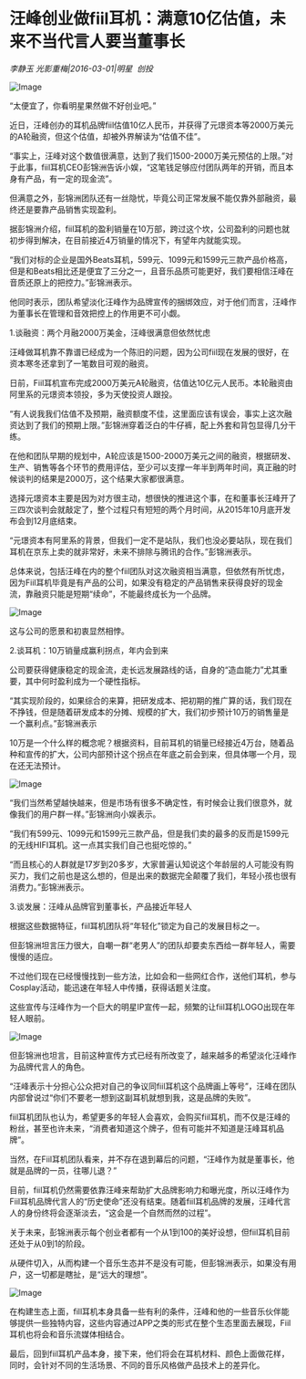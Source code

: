 # 汪峰创业做fiil耳机：满意10亿估值，未来不当代言人要当董事长

*李静玉 光影重梅|2016-03-01|明星 
                                                创投*

![Image](http://p1.pstatp.com/large/5e850001876f6e502591)

“太便宜了，你看明星果然做不好创业吧。”

近日，汪峰创办的耳机品牌fiil估值10亿人民币，并获得了元璟资本等2000万美元的A轮融资，但这个估值，却被外界解读为“估值不佳”。

“事实上，汪峰对这个数值很满意，达到了我们1500-2000万美元预估的上限。”对于此事，fiil耳机CEO彭锦洲告诉小娱，“这笔钱足够应付团队两年的开销，而且本身有产品，有一定的现金流”。

但满意之外，彭锦洲团队还有一丝隐忧，毕竟公司正常发展不能仅靠外部融资，最终还是要靠产品销售实现盈利。

据彭锦洲介绍，fiil耳机的盈利销量在10万部，跨过这个坎，公司盈利的问题也就初步得到解决，在目前接近4万销量的情况下，有望年内就能实现。

“我们对标的企业是国外Beats耳机，599元、1099元和1599元三款产品价格高，但是和Beats相比还是便宜了三分之一，且音乐品质可能更好，我们要相信汪峰在音质还原上的把控力。”彭锦洲表示。

他同时表示，团队希望淡化汪峰作为品牌宣传的捆绑效应，对于他们而言，汪峰作为董事长在管理和音效把控上的作用更不可小觑。

1.谈融资：两个月融2000万美金，汪峰很满意但依然忧虑

汪峰做耳机靠不靠谱已经成为一个陈旧的问题，因为公司fiil现在发展的很好，在资本寒冬还拿到了一笔数目可观的融资。

日前，Fiil耳机宣布完成2000万美元A轮融资，估值达10亿元人民币。本轮融资由阿里系的元璟资本领投，多为天使投资人跟投。

“有人说我我们估值不及预期，融资额度不佳，这里面应该有误会，事实上这次融资达到了我们的预期上限。”彭锦洲穿着泛白的牛仔裤，配上外套和背包显得几分干练。

在他和团队早期的规划中，A轮应该是1500-2000万美元之间的融资，根据研发、生产、销售等各个环节的费用评估，至少可以支撑一年半到两年时间，真正融的时候谈判的结果是2000万，这个结果大家都很满意。

选择元璟资本主要是因为对方很主动，想很快的推进这个事，在和董事长汪峰开了三四次谈判会就敲定了，整个过程只有短短的两个月时间，从2015年10月底开发布会到12月底结束。

“元璟资本有阿里系的背景，但我们一定不是站队，我们也没必要站队，现在我们耳机在京东上卖的就非常好，未来不排除与腾讯的合作。”彭锦洲表示。

总体来说，包括汪峰在内的整个fiil团队对这次融资相当满意，但依然有所忧虑，因为Fiil耳机毕竟是有产品的公司，如果没有稳定的产品销售来获得良好的现金流，靠融资只能是短期“续命”，不能最终成长为一个品牌。

![Image](http://p2.pstatp.com/large/5e7e00019c9aa9315da8)

这与公司的愿景和初衷显然相悖。

2.谈耳机：10万销量成赢利拐点，年内会到来

公司要获得健康稳定的现金流，走长远发展路线的话，自身的“造血能力”尤其重要，其中何时盈利成为一个硬性指标。

“其实现阶段的，如果综合的来算，把研发成本、把初期的推广算的话，我们现在不挣钱，但是随着研发成本的分摊、规模的扩大，我们初步预计10万的销售量是一个赢利点。”彭锦洲表示

10万是一个什么样的概念呢？根据资料，目前耳机的销量已经接近4万台，随着品种和宣传的扩大，公司内部预计这个拐点在年底之前会到来，但具体哪一个月，现在还无法预计。

![Image](http://p2.pstatp.com/large/5e7e00019c9cc5787b4f)

“我们当然希望越快越来，但是市场有很多不确定性，有时候会让我们很意外，就像我们的用户群一样。”彭锦洲向小娱表示。

“我们有599元、1099元和1599元三款产品，但是我们卖的最多的反而是1599元的无线HIFI耳机。这一点其实我们自己也挺吃惊的。”

“而且核心的人群就是17岁到20多岁，大家普遍认知说这个年龄层的人可能没有购买力，我们之前也是这么想的，但是出来的数据完全颠覆了我们，年轻小孩也很有消费力。”彭锦洲表示。

3.谈发展：汪峰从品牌官到董事长，产品接近年轻人

根据这些数据特征，fiil耳机团队将“年轻化”锁定为自己的发展目标之一。

但彭锦洲坦言压力很大，自嘲一群“老男人”的团队却要卖东西给一群年轻人，需要慢慢的适应。

不过他们现在已经慢慢找到一些方法，比如会和一些网红合作，送他们耳机，参与Cosplay活动，能迅速在年轻人中传播，获得话题关注度。

这些宣传与汪峰作为一个巨大的明星IP宣传一起，频繁的让fiil耳机LOGO出现在年轻人眼前。

![Image](http://p2.pstatp.com/large/5e8100053ec9e9a1d9cc)

但彭锦洲也坦言，目前这种宣传方式已经有所改变了，越来越多的希望淡化汪峰作为品牌代言人的角色。

“汪峰表示十分担心公众把对自己的争议同fiil耳机这个品牌画上等号”，汪峰在团队内部曾说过“你们不要老一想到这副耳机就想到我，这是品牌的失败”。

fiil耳机团队也认为，希望更多的年轻人会喜欢，会购买fiil耳机，而不仅是汪峰的粉丝，甚至也许未来，“消费者知道这个牌子，但有可能并不知道是汪峰耳机品牌”。

当然，在Fiil耳机团队看来，并不存在退到幕后的问题，“汪峰作为就是董事长，他就是品牌的一员，往哪儿退？”

目前，fiil耳机仍然需要依靠汪峰来帮助扩大品牌影响力和曝光度，所以汪峰作为Fiil耳机品牌代言人的“历史使命”还没有结束。随着fiil耳机品牌的发展，汪峰代言人的身份终将会逐渐淡去，“这会是一个自然而然的过程”。

关于未来，彭锦洲表示每个创业者都有一个从1到100的美好设想，但fiil耳机目前还处于从0到1的阶段。

从硬件切入，从而构建一个音乐生态并不是没有可能，但彭锦洲表示，如果没有用户，这一切都是瞎扯，是“远大的理想”。

![Image](http://p3.pstatp.com/large/5e7e00019c9ba0b4d617)

在构建生态上面，fill耳机本身具备一些有利的条件，汪峰和他的一些音乐伙伴能够提供一些独特内容，这些内容通过APP之类的形式在整个生态里面去展现，Fiil耳机也将会和音乐流媒体相结合。

最后，回到fiil耳机产品本身，接下来，他们将会在耳机材料、颜色上面做花样，同时，会针对不同的生活场景、不同的音乐风格做产品技术上的差异化。

